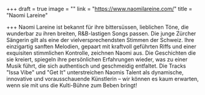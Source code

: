 +++
draft = true
image = ""
link = "https://www.naomilareine.com/"
title = "Naomi Lareine"

+++
Naomi Lareine ist bekannt für ihre bittersüssen, lieblichen Töne, die wunderbar zu ihren breiten, R&B-lastigen Songs passen. Die junge Zürcher Sängerin gilt als eine der vielversprechendsten Stimmen der Schweiz. Ihre einzigartig sanften Melodien, gepaart mit kraftvoll geführten Riffs und einer exquisiten stimmlichen Kontrolle, zeichnen Naomi aus. Die Geschichten die sie kreiert, spiegeln ihre persönlichen Erfahrungen wieder, was zu einer Musik führt, die sich authentisch und geschmeidig entfaltet. Die Tracks "Issa Vibe" und "Get It" unterstreichen Naomis Talent als dynamische, innovative und vorausschauende Künstlerin – wir können es kaum erwarten, wenn sie mit uns die Kulti-Bühne zum Beben bringt!